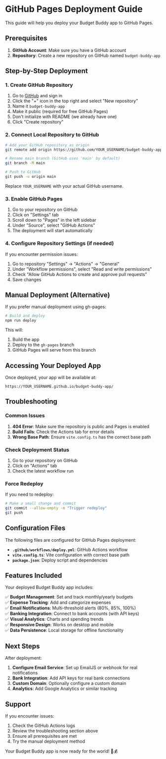 # GitHub Pages Deployment Guide

This guide will help you deploy your Budget Buddy app to GitHub Pages.

## Prerequisites

1. **GitHub Account**: Make sure you have a GitHub account
2. **Repository**: Create a new repository on GitHub named `budget-buddy-app`

## Step-by-Step Deployment

### 1. Create GitHub Repository

1. Go to [GitHub](https://github.com) and sign in
2. Click the "+" icon in the top right and select "New repository"
3. Name it `budget-buddy-app`
4. Make it public (required for free GitHub Pages)
5. Don't initialize with README (we already have one)
6. Click "Create repository"

### 2. Connect Local Repository to GitHub

```bash
# Add your GitHub repository as origin
git remote add origin https://github.com/YOUR_USERNAME/budget-buddy-app.git

# Rename main branch (GitHub uses 'main' by default)
git branch -M main

# Push to GitHub
git push -u origin main
```

Replace `YOUR_USERNAME` with your actual GitHub username.

### 3. Enable GitHub Pages

1. Go to your repository on GitHub
2. Click on "Settings" tab
3. Scroll down to "Pages" in the left sidebar
4. Under "Source", select "GitHub Actions"
5. The deployment will start automatically

### 4. Configure Repository Settings (if needed)

If you encounter permission issues:

1. Go to repository "Settings" → "Actions" → "General"
2. Under "Workflow permissions", select "Read and write permissions"
3. Check "Allow GitHub Actions to create and approve pull requests"
4. Save changes

## Manual Deployment (Alternative)

If you prefer manual deployment using gh-pages:

```bash
# Build and deploy
npm run deploy
```

This will:
1. Build the app
2. Deploy to the `gh-pages` branch
3. GitHub Pages will serve from this branch

## Accessing Your Deployed App

Once deployed, your app will be available at:
```
https://YOUR_USERNAME.github.io/budget-buddy-app/
```

## Troubleshooting

### Common Issues

1. **404 Error**: Make sure the repository is public and Pages is enabled
2. **Build Fails**: Check the Actions tab for error details
3. **Wrong Base Path**: Ensure `vite.config.ts` has the correct base path

### Check Deployment Status

1. Go to your repository on GitHub
2. Click on "Actions" tab
3. Check the latest workflow run

### Force Redeploy

If you need to redeploy:

```bash
# Make a small change and commit
git commit --allow-empty -m "Trigger redeploy"
git push
```

## Configuration Files

The following files are configured for GitHub Pages deployment:

- **`.github/workflows/deploy.yml`**: GitHub Actions workflow
- **`vite.config.ts`**: Vite configuration with correct base path
- **`package.json`**: Deploy script and dependencies

## Features Included

Your deployed Budget Buddy app includes:

✅ **Budget Management**: Set and track monthly/yearly budgets  
✅ **Expense Tracking**: Add and categorize expenses  
✅ **Email Notifications**: Multi-threshold alerts (80%, 85%, 100%)  
✅ **Banking Integration**: Connect to bank accounts (with API keys)  
✅ **Visual Analytics**: Charts and spending trends  
✅ **Responsive Design**: Works on desktop and mobile  
✅ **Data Persistence**: Local storage for offline functionality

## Next Steps

After deployment:

1. **Configure Email Service**: Set up EmailJS or webhook for real notifications
2. **Bank Integration**: Add API keys for real bank connections
3. **Custom Domain**: Optionally configure a custom domain
4. **Analytics**: Add Google Analytics or similar tracking

## Support

If you encounter issues:

1. Check the GitHub Actions logs
2. Review the troubleshooting section above
3. Ensure all prerequisites are met
4. Try the manual deployment method

Your Budget Buddy app is now ready for the world! 🚀💰
